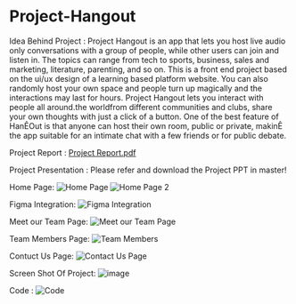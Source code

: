 # Project-Hangout

Idea Behind Project :
Project Hangout is an app that lets you host live audio only conversations with a group of people, while other  users can join and listen in. The topics can range from  tech to sports, business, sales and marketing, literature,  parenting, and so on. 
This is a front end project based on the ui/ux design of a learning based platform website.
You can also randomly host your own space and people turn up magically and the interactions may last for hours. 
Project Hangout lets you interact with people all around.the worldfrom different communities and clubs, share your own thoughts with just a click of a button. 
One of the best feature of HanÊOut is that anyone can host their own room, public or private, makinÊ the app suitable for an intimate chat with a few friends or for public debate.

Project Report :
[Project Report.pdf](https://github.com/AayushDev-02/Project-Hangout/files/9843663/Project.Report.pdf)

Project Presentation : Please refer and download the Project PPT in master!

Home Page:
![Home Page](https://user-images.githubusercontent.com/105657470/197323480-b57ac577-176e-4ed4-8326-63bf007b21dd.jpg)
![Home Page 2](https://user-images.githubusercontent.com/105657470/197323484-02ba1359-cc5a-4c1c-a111-ae75b1587412.jpg)


Figma Integration:
![Figma Integration](https://user-images.githubusercontent.com/105657470/197323472-9f2fd0e6-9271-44b9-83b9-0e3bd9e289af.jpg)


Meet our Team Page:
![Meet our Team Page](https://user-images.githubusercontent.com/105657470/197323508-24f38ef9-f10a-467d-8fab-1eef2835e444.jpg)


Team Members Page:
![Team Members](https://user-images.githubusercontent.com/105657470/197323492-98808820-cef7-4a07-a318-a2ea3bdd275f.jpg)


Contuct Us Page:
![Contact Us Page](https://user-images.githubusercontent.com/105657470/197323461-6cf6c0c0-626c-4b69-a5ce-d02468596e7a.jpg)


Screen Shot Of Project:
![image](https://user-images.githubusercontent.com/105657470/197323553-6d5e855c-89d8-4657-9008-71d6e8faa452.png)


Code :
![Code](https://user-images.githubusercontent.com/105657470/197323449-b8eaf3db-61bf-4c63-b3ea-e2af529fc5c8.jpg)















